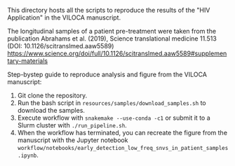 This directory hosts all the scripts to reproduce the results of the "HIV Application" in the VILOCA manuscript.

The longitudinal samples of a patient pre-treatment were taken from the publication Abrahams et al. (2019), Science translational medicine 11.513 (DOI: 10.1126/scitranslmed.aaw5589)
https://www.science.org/doi/full/10.1126/scitranslmed.aaw5589#supplementary-materials

Step-bystep guide to reproduce analysis and figure from the VILOCA manuscript:
1. Git clone the repository.    
2. Run the bash script in `resources/samples/download_samples.sh` to download the samples.   
3. Execute workflow with `snakemake --use-conda -c1` or submit it to a Slurm cluster with `./run_pipeline.sh`.
4. When the workflow has terminated, you can recreate the figure from the manuscript with the Jupyter notebook `workflow/notebooks/early_detection_low_freq_snvs_in_patient_samples.ipynb`. 

